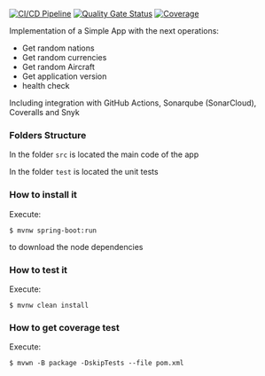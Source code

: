 [![CI/CD Pipeline](https://github.com/SantiagoUdeA/labfake/actions/workflows/build.yml/badge.svg?branch=main)](https://github.com/SantiagoUdeA/labfake/actions/workflows/build.yml) [![Quality Gate Status](https://sonarcloud.io/api/project_badges/measure?project=SantiagoUdeA_labfake&metric=alert_status)](https://sonarcloud.io/summary/new_code?id=SantiagoUdeA_labfake) [![Coverage](https://sonarcloud.io/api/project_badges/measure?project=SantiagoUdeA_labfake&metric=coverage)](https://sonarcloud.io/summary/new_code?id=SantiagoUdeA_labfake)

Implementation of a Simple App with the next operations:

* Get random nations
* Get random currencies
* Get random Aircraft
* Get application version
* health check

Including integration with GitHub Actions, Sonarqube (SonarCloud), Coveralls and Snyk

### Folders Structure

In the folder `src` is located the main code of the app

In the folder `test` is located the unit tests

### How to install it

Execute:

```shell
$ mvnw spring-boot:run
```
to download the node dependencies

### How to test it

Execute:

```shell
$ mvnw clean install
```

### How to get coverage test

Execute:

```shell
$ mvwn -B package -DskipTests --file pom.xml
```
